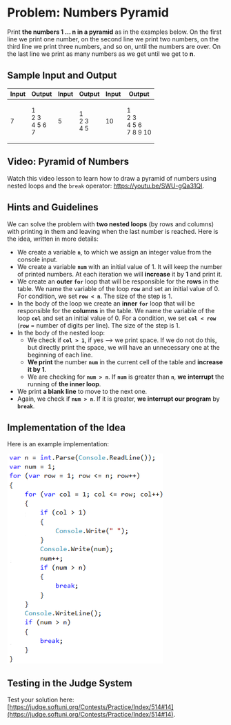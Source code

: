 # Problem: Numbers Pyramid

Print **the numbers 1 … n in a pyramid** as in the examples below. On the first line we print one number, on the second line we print two numbers, on the third line we print three numbers, and so on, until the numbers are over. On the last line we print as many numbers as we get until we get to **n**.

## Sample Input and Output

| Input | Output                        | Input | Output                 | Input | Output                               |
| ----- | ----------------------------- | ----- | ---------------------- | ----- | ------------------------------------ |
| 7     | <p>1<br>2 3<br>4 5 6<br>7</p> | 5     | <p>1<br>2 3<br>4 5</p> | 10    | <p>1<br>2 3<br>4 5 6<br>7 8 9 10</p> |

## Video: Pyramid of Numbers

Watch this video lesson to learn how to draw a pyramid of numbers using nested loops and the `break` operator: https://youtu.be/SWU-gQa31QI.

## Hints and Guidelines

We can solve the problem with **two nested loops** (by rows and columns) with printing in them and leaving when the last number is reached. Here is the idea, written in more details:

* We create a variable **`n`**, to which we assign an integer value from the console input.
* We create a variable **`num`** with an initial value of 1. It will keep the number of printed numbers. At each iteration we will **increase** it by **1** and print it.
* We create an **outer** **`for`** loop that will be responsible for the **rows** in the table. We name the variable of the loop **`row`** and set an initial value of 0. For condition, we set **`row < n`**. The size of the step is 1.
* In the body of the loop we create an **inner** **`for`** loop that will be responsible for the **columns** in the table. We name the variable of the loop **`col`** and set an initial value of 0. For a condition, we set **`col < row`** (**`row`** = number of digits per line). The size of the step is 1.
* In the body of the nested loop:
  * We check if **`col > 1`**, if yes –> we print space. If we do not do this, but directly print the space, we will have an unnecessary one at the beginning of each line.
  * **We print** the number **`num`** in the current cell of the table and **increase it by 1**.
  * We are checking for **`num > n`**. If **`num`** is greater than **`n`**, **we interrupt** the running of **the inner loop**.
* We print **a blank line** to move to the next one.
* Again, we check if **`num > n`**. If it is greater, **we interrupt our program** by **`break`**.

## Implementation of the Idea

Here is an example implementation:

![](../../../../assets/chapter-7-images/13.Pyramid-01.png)

## Testing in the Judge System

Test your solution here: [https://judge.softuni.org/Contests/Practice/Index/514#14](https://judge.softuni.org/Contests/Practice/Index/514#14).
